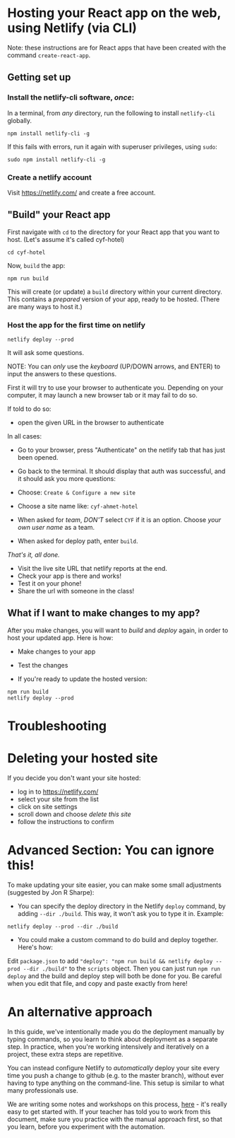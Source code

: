 # Hosting your React app on the web, using Netlify (via CLI)

Note: these instructions are for React apps that have been created with the command `create-react-app`.

## Getting set up

### Install the netlify-cli software, _once_:

In a terminal, from _any_ directory, run the following to install `netlify-cli` globally.

```
npm install netlify-cli -g
```

If this fails with errors, run it again with superuser privileges, using `sudo`:

```
sudo npm install netlify-cli -g
```

### Create a netlify account

Visit https://netlify.com/ and create a free account.

## "Build" your React app

First navigate with `cd` to the directory for your React app that you want to host. (Let's assume it's called cyf-hotel)

```
cd cyf-hotel
```

Now, `build` the app:

```
npm run build
```

This will create (or update) a `build` directory within your current directory. This contains a _prepared_ version of your app, ready to be hosted. (There are many ways to host it.)

### Host the app for the first time on netlify

```
netlify deploy --prod
```

It will ask some questions.

NOTE: You can _only_ use the _keyboard_ (UP/DOWN arrows, and ENTER) to input the answers to these questions.

First it will try to use your browser to authenticate you. Depending on your computer, it may launch a new browser tab or it may fail to do so.

If told to do so:

- open the given URL in the browser to authenticate

In all cases:

- Go to your browser, press "Authenticate" on the netlify tab that has just been opened.
- Go back to the terminal. It should display that auth was successful, and it should ask you more questions:

- Choose: `Create & Configure a new site`
- Choose a site name like: `cyf-ahmet-hotel`
- When asked for _team_, _DON'T_ select `CYF` if it is an option. Choose _your own user name_ as a team.
- When asked for deploy path, enter `build`.

_That's it, all done._

- Visit the live site URL that netlify reports at the end.
- Check your app is there and works!
- Test it on your phone!
- Share the url with someone in the class!

## What if I want to make changes to my app?

After you make changes, you will want to _build_ and _deploy_ again, in order to host your updated app. Here is how:

- Make changes to your app
- Test the changes

- If you're ready to update the hosted version:

```
npm run build
netlify deploy --prod
```

# Troubleshooting

# Deleting your hosted site

If you decide you don't want your site hosted:

- log in to https://netlify.com/
- select your site from the list
- click on site settings
- scroll down and choose _delete this site_
- follow the instructions to confirm

# Advanced Section: You can ignore this!

To make updating your site easier, you can make some small adjustments (suggested by Jon R Sharpe):

- You can specify the deploy directory in the Netlify `deploy` command, by adding `--dir ./build`. This way, it won't ask you to type it in.
  Example:

`netlify deploy --prod --dir ./build`

- You could make a custom command to do build and deploy together. Here's how:

Edit `package.json` to add `"deploy": "npm run build && netlify deploy --prod --dir ./build"` to the `scripts` object.
Then you can just run `npm run deploy` and the build and deploy step will both be done for you. Be careful when you edit that file, and copy and paste exactly from here!

# An alternative approach

In this guide, we've intentionally made you do the deployment manually by typing commands, so you learn to think about deployment as a separate step.  In practice, when you're working intensively and iteratively on a project, these extra steps are repetitive.

You can instead configure Netlify to *automatically* deploy your site every time you push a change to github (e.g. to the master branch), without ever having to type anything on the command-line.  This setup is similar to what many professionals use.

We are writing some notes and workshops on this process, [here](./deployment/index.md) - it's really easy to get started with.  If your teacher has told you to work from this document, make sure you practice with the manual approach first, so that you learn, before you experiment with the automation.
